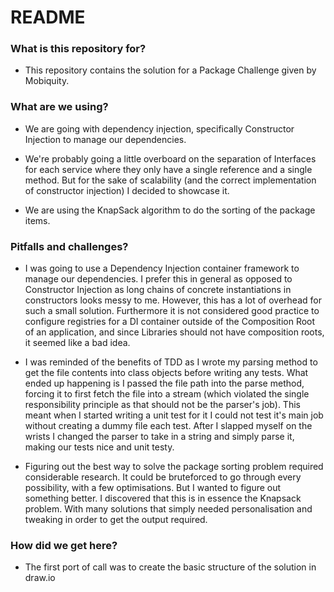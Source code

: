 # README #

### What is this repository for? ###

* This repository contains the solution for a Package Challenge given by Mobiquity. 

### What are we using? ###

* We are going with dependency injection, specifically Constructor Injection to manage our dependencies. 

* We're probably going a little overboard on the separation of Interfaces for each service where they only have a single reference and a single method. But for the sake of scalability (and the correct implementation of constructor injection) I decided to showcase it.

* We are using the KnapSack algorithm to do the sorting of the package items.

### Pitfalls and challenges? ###

* I was going to use a Dependency Injection container framework to manage our dependencies. I prefer this in general as opposed to Constructor Injection as long chains of concrete instantiations in constructors looks messy to me. However, this has a lot of overhead for such a small solution. Furthermore it is not considered good practice to configure registries for a DI container outside of the Composition Root of an application, and since Libraries should not have composition roots, it seemed like a bad idea.

* I was reminded of the benefits of TDD as I wrote my parsing method to get the file contents into class objects before writing any tests. What ended up happening is I passed the file path into the parse method, forcing it to first fetch the file into a stream (which violated the single responsibility principle as that should not be the parser's job). This meant when I started writing a unit test for it I could not test it's main job without creating a dummy file each test. After I slapped myself on the wrists I changed the parser to take in a string and simply parse it, making our tests nice and unit testy.

* Figuring out the best way to solve the package sorting problem required considerable research. It could be bruteforced to go through every possibility, with a few optimisations. But I wanted to figure out something better. I discovered that this is in essence the Knapsack problem. With many solutions that simply needed personalisation and tweaking in order to get the output required.

### How did we get here? ###

* The first port of call was to create the basic structure of the solution in draw.io


